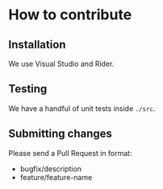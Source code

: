# How to contribute
## Installation
We use Visual Studio and Rider.
## Testing
We have a handful of unit tests inside `./src`.
## Submitting changes
Please send a Pull Request in format:
- bugfix/description
- feature/feature-name
